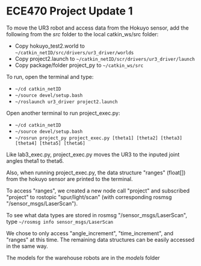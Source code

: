 # ECE470 Project Update 1
To move the UR3 robot and access data from the Hokuyo sensor, add the following from the *src* folder to the local catkin_ws/src  folder:
  * Copy hokuyo_test2.world to `~/catkin_netID/src/drivers/ur3_driver/worlds`
  * Copy project2.launch to `~/catkin_netID/scr/drivers/ur3_driver/launch`
  * Copy package/folder project_py to `~/catkin_ws/src`
  
To run, open the terminal and type:
  * `~/cd catkin_netID`
  * `~/source devel/setup.bash`
  * `~/roslaunch ur3_driver project2.launch`
  
Open another terminal to run project_exec.py:
  * `~/cd catkin_netID`
  * `~/source devel/setup.bash`
  * `~/rosrun project_py project_exec.py [theta1] [theta2] [theta3] [theta4] [theta5] [theta6]`

Like lab3_exec.py, project_exec.py moves the UR3 to the inputed joint angles theta1 to theta6.

Also, when running project_exec.py, the data structure "ranges" (float[]) from the hokuyo sensor are printed to the terminal.

To access "ranges", we created a new node call "project" and subscribed "project" to rostopic "spur/light/scan" (with corresponding rosmsg "/sensor_msgs/LaserScan").

To see what data types are stored in rosmsg "/sensor_msgs/LaserScan", type 
`~/rosmsg info sensor_msgs/LaserScan`

We chose to only access "angle_increment", "time_increment", and "ranges" at this time. The remaining data structures can be easily accessed in the same way.

The models for the warehouse robots are in the *models* folder
